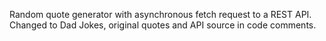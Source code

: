 Random quote generator with asynchronous fetch request to a REST API.
Changed to Dad Jokes, original quotes and API source in code comments.
